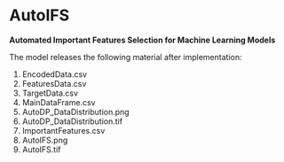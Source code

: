 # AutoIFS
**Automated Important Features Selection for Machine Learning Models**

The model releases the following material after implementation:

1. EncodedData.csv
2. FeaturesData.csv
3. TargetData.csv
4. MainDataFrame.csv
5. AutoDP_DataDistribution.png
6. AutoDP_DataDistribution.tif
7. ImportantFeatures.csv
8. AutoIFS.png
9. AutoIFS.tif
